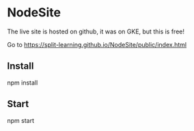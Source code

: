 # NodeSite

The live site is hosted on github, it was on GKE, but this is free!

Go to https://split-learning.github.io/NodeSite/public/index.html

## Install
npm install

## Start
npm start
